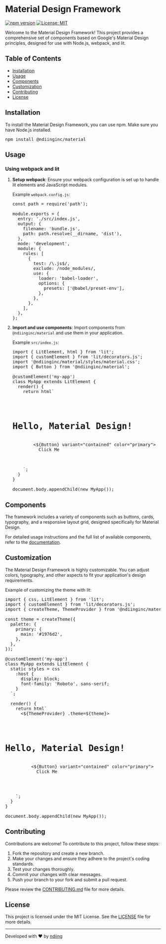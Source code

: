 # Material Design Framework

[![npm version](https://badge.fury.io/js/%40ndiinginc%2Fmaterial.svg)](https://badge.fury.io/js/%40ndiinginc%2Fmaterial)
[![License: MIT](https://img.shields.io/badge/License-MIT-yellow.svg)](https://opensource.org/licenses/MIT)

Welcome to the Material Design Framework! This project provides a comprehensive set of components based on Google's Material Design principles, designed for use with Node.js, webpack, and lit.

## Table of Contents

- [Installation](#installation)
- [Usage](#usage)
- [Components](#components)
- [Customization](#customization)
- [Contributing](#contributing)
- [License](#license)

## Installation

To install the Material Design Framework, you can use npm. Make sure you have Node.js installed.

<pre>
npm install @ndiinginc/material
</pre>

## Usage

### Using webpack and lit

1. **Setup webpack**: Ensure your webpack configuration is set up to handle lit elements and JavaScript modules.

   Example `webpack.config.js`:

   <pre>
   const path = require('path');

   module.exports = {
     entry: './src/index.js',
     output: {
       filename: 'bundle.js',
       path: path.resolve(__dirname, 'dist'),
     },
     mode: 'development',
     module: {
       rules: [
         {
           test: /\.js$/,
           exclude: /node_modules/,
           use: {
             loader: 'babel-loader',
             options: {
               presets: ['@babel/preset-env'],
             },
           },
         },
       ],
     },
   };
   </pre>

2. **Import and use components**: Import components from `@ndiinginc/material` and use them in your application.

   Example `src/index.js`:

   <pre>
   import { LitElement, html } from 'lit';
   import { customElement } from 'lit/decorators.js';
   import '@ndiinginc/material/styles/material.css';
   import { Button } from '@ndiinginc/material';

   @customElement('my-app')
   class MyApp extends LitElement {
     render() {
       return html`
         <div>
           <h1>Hello, Material Design!</h1>
           <${Button} variant="contained" color="primary">
             Click Me
           <//>
         </div>
       `;
     }
   }

   document.body.appendChild(new MyApp());
   </pre>

## Components

The framework includes a variety of components such as buttons, cards, typography, and a responsive layout grid, designed specifically for Material Design.

For detailed usage instructions and the full list of available components, refer to the [documentation](#).

## Customization

The Material Design Framework is highly customizable. You can adjust colors, typography, and other aspects to fit your application's design requirements.

Example of customizing the theme with lit:

<pre>
import { css, LitElement } from 'lit';
import { customElement } from 'lit/decorators.js';
import { createTheme, ThemeProvider } from '@ndiinginc/material/styles';

const theme = createTheme({
  palette: {
    primary: {
      main: '#1976d2',
    },
  },
});

@customElement('my-app')
class MyApp extends LitElement {
  static styles = css`
    :host {
      display: block;
      font-family: 'Roboto', sans-serif;
    }
  `;

  render() {
    return html`
      <${ThemeProvider} .theme=${theme}>
        <div>
          <h1>Hello, Material Design!</h1>
          <${Button} variant="contained" color="primary">
            Click Me
          <//>
        </div>
      <//>
    `;
  }
}

document.body.appendChild(new MyApp());
</pre>

## Contributing

Contributions are welcome! To contribute to this project, follow these steps:

1. Fork the repository and create a new branch.
2. Make your changes and ensure they adhere to the project's coding standards.
3. Test your changes thoroughly.
4. Commit your changes with clear messages.
5. Push your branch to your fork and submit a pull request.

Please review the [CONTRIBUTING.md](CONTRIBUTING.md) file for more details.

## License

This project is licensed under the MIT License. See the [LICENSE](LICENSE) file for more details.

---

Developed with ❤️ by [ndiing](https://github.com/ndiing)

<!-- 
node dev functions
node dev localization
node dev color
node dev component
node dev router
node dev ripple
node dev popper
node dev progress
node dev gesture
node dev observer
node dev attribute-observer
node dev virtual

node dev icon
node dev button
node dev icon-button
node dev card
node dev scrim
node dev sheet
node dev dialog
node dev top-app-bar
node dev side-sheet
node dev bottom-sheet
node dev segmented-button
node dev snackbar
node dev tooltip
node dev datetime-picker
node dev date-picker
node dev month-picker
node dev time-picker
node dev week-picker
node dev color-picker
node dev fab
node dev bottom-app-bar
node dev image
node dev badge
node dev form
node dev checkbox
node dev radio-button
node dev switch
node dev slider
node dev progress-indicator
node dev list-item
node dev list
node dev tree-item
node dev tree
node dev navigation-bar
node dev navigation-drawer
node dev navigation-rail
node dev menu
node dev tabs
node dev chip
node dev chips
node dev text-field
node dev emoji

 -->